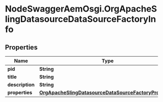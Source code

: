 # NodeSwaggerAemOsgi.OrgApacheSlingDatasourceDataSourceFactoryInfo

## Properties

Name | Type | Description | Notes
------------ | ------------- | ------------- | -------------
**pid** | **String** |  | [optional] 
**title** | **String** |  | [optional] 
**description** | **String** |  | [optional] 
**properties** | [**OrgApacheSlingDatasourceDataSourceFactoryProperties**](OrgApacheSlingDatasourceDataSourceFactoryProperties.md) |  | [optional] 


